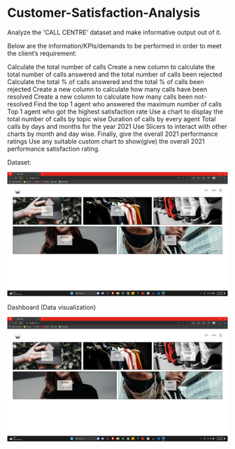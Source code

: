 # Customer-Satisfaction-Analysis
Analyze the 'CALL CENTRE' dataset and make informative output out of it.  

Below are the information/KPIs/demands to be performed in order to meet the client’s requirement:

Calculate the total number of calls
Create a new column to calculate the total number of calls answered and the total number of calls been rejected
Calculate the total % of calls answered and the total % of calls been rejected
Create a new column to calculate how many calls have been resolved 
Create a new column to calculate how many calls been not-resolved 
Find the top 1 agent who answered the maximum number of calls
Top 1 agent who got the highest satisfaction rate
Use a chart to display the total number of calls by topic wise
Duration of calls by every agent
Total calls by days and months for the year 2021
Use Slicers to interact with other charts by month and day wise.
Finally, give the overall 2021 performance ratings 
Use any suitable custom chart to show(give) the overall 2021 performance satisfaction rating. 

Dataset:



![Alt text](https://github.com/Aditya-Mandothia/crown-clothing-cart-implementation/blob/180f72a510a6bc46b61597c800f4a6e7bd89d1dd/Screenshot%20(60).png)



Dashboard (Data visualization)



![Alt text](https://github.com/Aditya-Mandothia/crown-clothing-cart-implementation/blob/180f72a510a6bc46b61597c800f4a6e7bd89d1dd/Screenshot%20(60).png)



